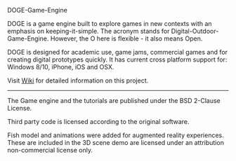 DOGE-Game-Engine

DOGE is a game engine built to explore games in new contexts with an emphasis on keeping-it-simple. The acronym stands for Digital-Outdoor-Game-Engine. However, the O here is flexible - it also means Open.

DOGE is designed for academic use, game jams, commercial games and for creating digital prototypes quickly. It has current cross platform support for: Windows 8/10, iPhone, iOS and OSX.

Visit [Wiki](https://github.com/GavWood/tutorials/wiki) for detailed information on this project.

---

The Game engine and the tutorials are published under the BSD 2-Clause License.

Third party code is licensed according to the original software.

Fish model and animations were added for augmented reality experiences. These are included in the 3D scene demo are licensed under an attribution non-commercial license only.




